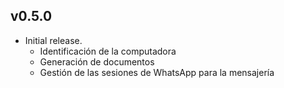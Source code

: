 ## v0.5.0

- Initial release.
  - Identificación de la computadora
  - Generación de documentos
  - Gestión de las sesiones de WhatsApp para la mensajería
